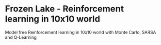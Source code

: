 # Frozen Lake - Reinforcement learning in 10x10 world
 Model free Reinforcement learning in 10x10 world with Monte Carlo, SARSA and Q-Learning

